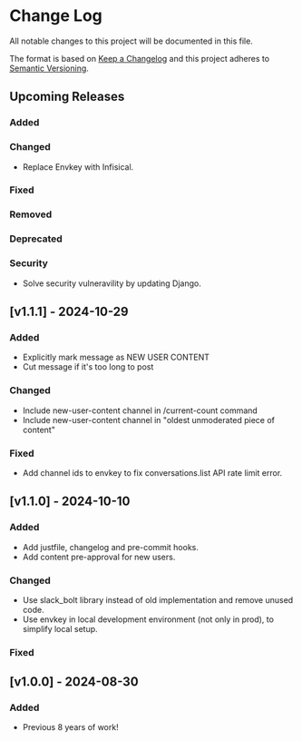 # Change Log

All notable changes to this project will be documented in this file.

The format is based on [Keep a Changelog](http://keepachangelog.com/)
and this project adheres to [Semantic Versioning](http://semver.org/).

## Upcoming Releases

### Added

### Changed
- Replace Envkey with Infisical.

### Fixed

### Removed

### Deprecated

### Security
- Solve security vulneravility by updating Django.

## [v1.1.1] - 2024-10-29

### Added
- Explicitly mark message as NEW USER CONTENT
- Cut message if it's too long to post

### Changed
- Include new-user-content channel in /current-count command
- Include new-user-content channel in "oldest unmoderated piece of content"

### Fixed
- Add channel ids to envkey to fix conversations.list API rate limit error.


## [v1.1.0] - 2024-10-10

### Added
- Add justfile, changelog and pre-commit hooks.
- Add content pre-approval for new users.

### Changed
- Use slack_bolt library instead of old implementation and remove unused code.
- Use envkey in local development environment (not only in prod), to simplify local setup.

### Fixed

## [v1.0.0] - 2024-08-30

### Added
- Previous 8 years of work!
